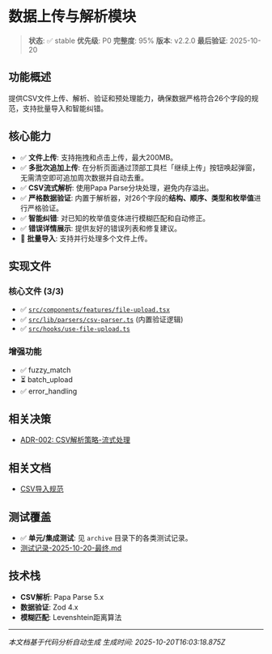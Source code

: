 # 数据上传与解析模块

> **状态**: ✅ stable
> **优先级**: P0
> **完整度**: 95%
> **版本**: v2.2.0
> **最后验证**: 2025-10-20

## 功能概述

提供CSV文件上传、解析、验证和预处理能力，确保数据严格符合26个字段的规范，支持批量导入和智能纠错。

## 核心能力

- ✅ **文件上传**: 支持拖拽和点击上传，最大200MB。
- ✅ **多批次追加上传**: 在分析页面通过顶部工具栏「继续上传」按钮唤起弹窗，无需清空即可追加周次数据并自动去重。
- ✅ **CSV流式解析**: 使用Papa Parse分块处理，避免内存溢出。
- ✅ **严格数据验证**: 内置于解析器，对26个字段的**结构、顺序、类型和枚举值**进行严格验证。
- ✅ **智能纠错**: 对已知的枚举值变体进行模糊匹配和自动修正。
- ✅ **错误详情展示**: 提供友好的错误列表和修复建议。
- 🚧 **批量导入**: 支持并行处理多个文件上传。

## 实现文件

### 核心文件 (3/3)

- ✅ [`src/components/features/file-upload.tsx`](../../../src/components/features/file-upload.tsx)
- ✅ [`src/lib/parsers/csv-parser.ts`](../../../src/lib/parsers/csv-parser.ts) (内置验证逻辑)
- ✅ [`src/hooks/use-file-upload.ts`](../../../src/hooks/use-file-upload.ts)

### 增强功能

- ✅ fuzzy_match
- ⏳ batch_upload
- ✅ error_handling

## 相关决策

- [ADR-002: CSV解析策略-流式处理](../../02_decisions/ADR-002_CSV解析策略-流式处理.md)

## 相关文档

- [CSV导入规范](../../archive/CSV导入规范.md)

## 测试覆盖

- ✅ **单元/集成测试**: 见 `archive` 目录下的各类测试记录。
- [测试记录-2025-10-20-最终.md](../../archive/测试记录-2025-10-20-最终.md)

## 技术栈

- **CSV解析**: Papa Parse 5.x
- **数据验证**: Zod 4.x
- **模糊匹配**: Levenshtein距离算法

---

*本文档基于代码分析自动生成*
*生成时间: 2025-10-20T16:03:18.875Z*
